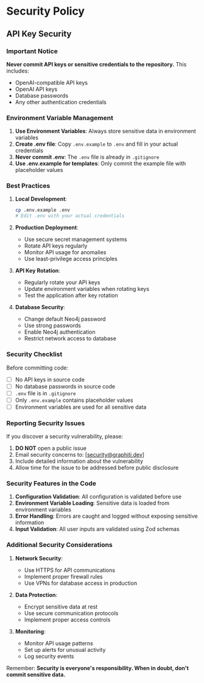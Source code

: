 # Security Policy

## API Key Security

### Important Notice
**Never commit API keys or sensitive credentials to the repository.** This includes:
- OpenAI-compatible API keys
- OpenAI API keys
- Database passwords
- Any other authentication credentials

### Environment Variable Management

1. **Use Environment Variables**: Always store sensitive data in environment variables
2. **Create .env file**: Copy `.env.example` to `.env` and fill in your actual credentials
3. **Never commit .env**: The `.env` file is already in `.gitignore`
4. **Use .env.example for templates**: Only commit the example file with placeholder values

### Best Practices

1. **Local Development**:
   ```bash
   cp .env.example .env
   # Edit .env with your actual credentials
   ```

2. **Production Deployment**:
   - Use secure secret management systems
   - Rotate API keys regularly
   - Monitor API usage for anomalies
   - Use least-privilege access principles

3. **API Key Rotation**:
   - Regularly rotate your API keys
   - Update environment variables when rotating keys
   - Test the application after key rotation

4. **Database Security**:
   - Change default Neo4j password
   - Use strong passwords
   - Enable Neo4j authentication
   - Restrict network access to database

### Security Checklist

Before committing code:
- [ ] No API keys in source code
- [ ] No database passwords in source code
- [ ] `.env` file is in `.gitignore`
- [ ] Only `.env.example` contains placeholder values
- [ ] Environment variables are used for all sensitive data

### Reporting Security Issues

If you discover a security vulnerability, please:
1. **DO NOT** open a public issue
2. Email security concerns to: [security@graphiti.dev]
3. Include detailed information about the vulnerability
4. Allow time for the issue to be addressed before public disclosure

### Security Features in the Code

1. **Configuration Validation**: All configuration is validated before use
2. **Environment Variable Loading**: Sensitive data is loaded from environment variables
3. **Error Handling**: Errors are caught and logged without exposing sensitive information
4. **Input Validation**: All user inputs are validated using Zod schemas

### Additional Security Considerations

1. **Network Security**:
   - Use HTTPS for API communications
   - Implement proper firewall rules
   - Use VPNs for database access in production

2. **Data Protection**:
   - Encrypt sensitive data at rest
   - Use secure communication protocols
   - Implement proper access controls

3. **Monitoring**:
   - Monitor API usage patterns
   - Set up alerts for unusual activity
   - Log security events

Remember: **Security is everyone's responsibility. When in doubt, don't commit sensitive data.**